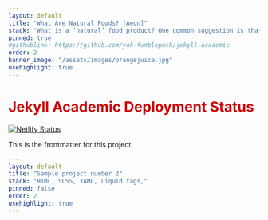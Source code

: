 ```yaml
---
layout: default
title: "What Are Natural Foods? [Aeon]"
stack: "What is a ‘natural’ food product? One common suggestion is that ‘natural’ things are not made of..."
pinned: true
#githublink: https://github.com/yak-fumblepack/jekyll-academic
order: 2
banner_image: "/assets/images/orangejuice.jpg"
usehighlight: true
---
```


<h1 style="color: #cc0000">Jekyll Academic Deployment Status</h1>  

[![Netlify Status](https://api.netlify.com/api/v1/badges/ae78d271-5b51-4601-9dc4-6bc72326b0c1/deploy-status)](https://app.netlify.com/sites/jekyll-academic/deploys)

This is the frontmatter for this project:

```yaml
---
layout: default
title: "Sample project number 2"
stack: "HTML, SCSS, YAML, Liquid tags,"
pinned: false
order: 2
usehighlight: true
---
```
